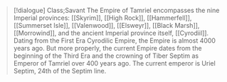 >[!dialogue] Class;Savant
The Empire of Tamriel encompasses the nine Imperial provinces: [[Skyrim]], [[High Rock]], [[Hammerfell]], [[Summerset Isle]], [[Valenwood]], [[Elsweyr]], [[Black Marsh]], [[Morrowind]], and the ancient Imperial province itself, [[Cyrodiil]]. Dating from the First Era Cyrodilic Empire, the Empire is almost 4000 years ago. But more properly, the current Empire dates from the beginning of the Third Era and the crowning of Tiber Septim as Emperor of Tamriel over 400 years ago. The current emperor is Uriel Septim, 24th of the Septim line.